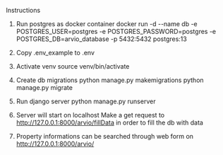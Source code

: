 Instructions 
1. Run postgres as docker container
     docker run -d --name db -e POSTGRES_USER=postgres -e POSTGRES_PASSWORD=postgres -e POSTGRES_DB=arvio_database -p 5432:5432 postgres:13

2. Copy .env_example to .env
   
3. Activate venv
    source venv/bin/activate
   
4. Create db migrations
    python manage.py makemigrations
    python manage.py migrate
   
4. Run django server 
    python manage.py runserver

5. Server will start on localhost
    Make a get request to http://127.0.0.1:8000/arvio/fillData in order to fill the db with data
   
6. Property informations can be searched through web form on http://127.0.0.1:8000/arvio/